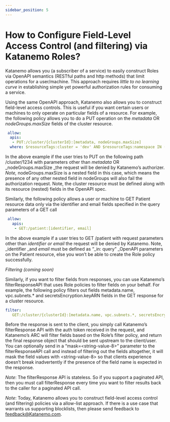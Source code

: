 ```yaml
---
sidebar_position: 5
---
```


# How to Configure Field-Level Access Control (and filtering) via Katanemo Roles?


Katanemo allows you (a subscriber of a service) to easily construct Roles via OpenAPI semantics (RESTful paths and http methods) that limit operations for a user/machine. This approach requires _little to no learning curve_ in establishing simple yet powerful authorization rules for consuming a service.

Using the same OpenAPI approach, Katanemo also allows you to construct field-level access controls. This is useful if you want certain users or machines to only operate on particular fields of a resource. For example, the following policy allows you to do a PUT operation on the _metadata_ OR _nodeGroups.maxSize_ fields of the cluster resource.



```yaml
 allow:
  apis:
   - PUT:/cluster/{clusterId}:[metadata, nodeGroups.maxSize]
  where: $resourceTags:cluster = 'dev' AND $resourceTags:namespace IN ('NS1', 'NS2) 
```


In the above example if the user tries to PUT on the following path /cluster/1234 with parameters other than _metadata_ OR _nodeGroups.maxSize _the request will be denied by Katanemo’s authorizer. _Note,_ nodeGroups.maxSize is a nested field in this case, which means the presence of any other nested field in nodeGroups will also fail the authorization request. Note, the cluster resource must be defined along with its resource (nested) fields in the OpenAPI spec.

Similarly, the following policy allows a user or machine to GET Patient resource data only via the identifier and email fields specified in the query parameters of a GET call


```yaml
 allow: 
   apis:
    - GET:/patient:[identifier, email]
```


In the above example if a user tries to GET /patient with request parameters other than _identifier or email_ the request will be denied by Katanemo. Note, _identifier _and _email_ must be defined as “_in: query” _OpenAPI parameters on the Patient resource, else you won’t be able to create the Role policy successfully.



_Filtering (coming soon)_

Similarly, if you want to filter fields from responses, you can use Katanemo’s filterResponseAPI that uses Role policies to filter fields on your behalf. For example, the following policy filters out fields metadata.name, vpc.subnets.* and secretsEncryption.keyARN fields in the GET response for a cluster resource.


```yaml
filter:
   GET:/cluster/{clusterId}:[metadata.name, vpc.subnets.*, secretsEncryption.keyARN]
```


Before the response is sent to the client, you simply call Katanemo’s filterResponse API with the auth token received in the request, and Katanemo’s ARC will filter fields based on the Role’s filter policy, and return the final response object that should be sent upstream to the client/user. You can optionally send in a “mask=&lt;string-value-8>” parameter to the filterResponseAPI call and instead of filtering out the fields altogether, it will mask the field values with &lt;string-value-8> so that clients experience doesn’t break inadvertently if the presence of the field name is expected in the response.

_Note_: The filterResponse API is stateless. So if you support a paginated API, then you must call filterResponse every time you want to filter results back to the caller for a paginated API call.

_Note_: Today, Katanemo allows you to construct field-level access control (and filtering) policies via a allow-list approach. If there is a use case that warrants us supporting blocklists, then please send feedback to [feedback@Katanemo.com](mailto:feedback@katanemo.com).

